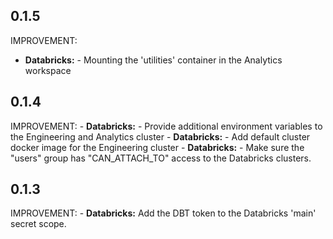## 0.1.5

IMPROVEMENT:
- **Databricks:** - Mounting the 'utilities' container in the Analytics workspace

## 0.1.4

IMPROVEMENT:
    - **Databricks:** - Provide additional environment variables to the Engineering and Analytics cluster
    - **Databricks:** - Add default cluster docker image for the Engineering cluster
    - **Databricks:** - Make sure the "users" group has "CAN_ATTACH_TO" access to the Databricks clusters.
  
## 0.1.3

IMPROVEMENT:
    - **Databricks:** Add the DBT token to the Databricks 'main' secret scope.
